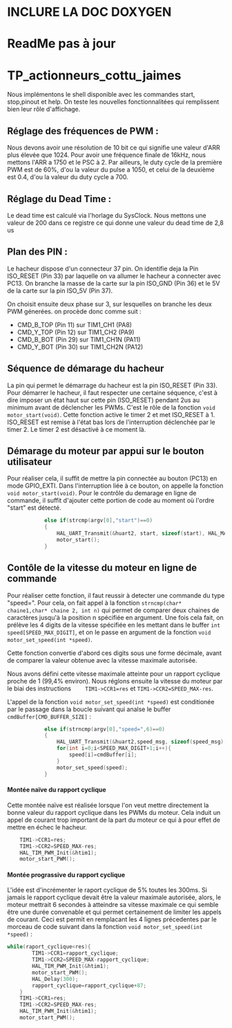 # INCLURE LA DOC DOXYGEN
# ReadMe pas à jour
# TP_actionneurs_cottu_jaimes
 
Nous implémentons le shell disponible avec les commandes start, stop,pinout et help. On teste les nouvelles fonctionnalitées qui remplissent bien leur rôle d'affichage.

## Réglage des fréquences de PWM : 

Nous devons avoir une résolution de 10 bit ce qui signifie une valeur d'ARR plus élevée que 1024. Pour avoir une fréquence finale de 16kHz, nous mettons l'ARR a 1750 et le PSC à 2. Par ailleurs, le duty cycle de la première PWM est de 60%, d'ou la valeur du pulse a 1050, et celui de la deuxième est 0.4, d'ou la valeur du duty cycle a 700.

## Réglage du Dead Time : 

Le dead time est calculé via l'horlage du SysClock. Nous mettons une valeur de 200 dans ce registre ce qui donne une valeur du dead time de 2,8 us

## Plan des PIN :

Le hacheur dispose d'un connecteur 37 pin. On identifie deja la Pin ISO_RESET (Pin 33) par laquelle on va allumer le hacheur a connecter avec PC13. On branche la masse de la carte sur la pin ISO_GND (Pin 36) et le 5V de la carte sur la pin ISO_5V (Pin 37).

On choisit ensuite deux phase sur 3, sur lesquelles on branche les deux PWM génerées. on procède donc comme suit :
- CMD_B_TOP (Pin 11) sur TIM1_CH1 (PA8)
- CMD_Y_TOP (Pin 12) sur TIM1_CH2 (PA9)
- CMD_B_BOT (Pin 29) sur TIM1_CH1N (PA11)
- CMD_Y_BOT (Pin 30) sur TIM1_CH2N (PA12)

## Séquence de démarage du hacheur

La pin qui permet le démarrage du hacheur est la pin ISO_RESET (Pin 33). Pour démarrer le hacheur, il faut respecter une certaine séquence, c'est à dire imposer un état haut sur cette pin (ISO_RESET) pendant 2us au minimum avant de déclencher les PWMs. C'est le rôle de la fonction `void motor_start(void)`. Cette fonction active le timer 2 et met ISO_RESET à 1. ISO_RESET est remise à l'état bas lors de l'interruption déclenchée par le timer 2. Le timer 2 est désactivé à ce moment là. 

## Démarage du moteur par appui sur le bouton utilisateur

Pour réaliser cela, il suffit de mettre la pin connectée au bouton (PC13) en mode GPIO_EXTI. Dans l'interruption liée à ce bouton, on appelle la fonction `void motor_start(void)`. Pour le contrôle du demarage en ligne de commande, il suffit d'ajouter cette portion de code au moment où l'ordre "start" est détecté.
```C
			else if(strcmp(argv[0],"start")==0)
			{
				HAL_UART_Transmit(&huart2, start, sizeof(start), HAL_MAX_DELAY);
				motor_start();
			}
```

## Contôle de la vitesse du moteur en ligne de commande

Pour réaliser cette fonction, il faut reussir à detecter une commande du type "speed=". Pour cela, on fait appel à la fonction `strncmp(char* chaine1,char* chaine 2, int n)` qui permet de comparer deux chaines de caractères jusqu'à la position n spécifiée en argument. Une fois cela fait, on prélève les 4 digits de la vitesse spécifiée en les mettant dans le buffer `int speed[SPEED_MAX_DIGIT]`, et on le passe en argument de la fonction `void motor_set_speed(int *speed)`. 

Cette fonction convertie d'abord ces digits sous une forme décimale, avant de comparer la valeur obtenue avec la vitesse maximale autorisée. 

Nous avons défini cette vitesse maximale atteinte pour un rapport cyclique proche de 1 (99,4% environ). Nous réglons ensuite la vitesse du moteur par le biai des instructions `	TIM1->CCR1=res` et `TIM1->CCR2=SPEED_MAX-res`.

L'appel de la fonction `void motor_set_speed(int *speed)` est conditionée par le passage dans la boucle suivant qui analse le buffer `cmdBuffer[CMD_BUFFER_SIZE]` : 
```C
			else if(strncmp(argv[0],"speed=",6)==0)
			{
				HAL_UART_Transmit(&huart2,speed_msg, sizeof(speed_msg), HAL_MAX_DELAY);
				for(int i=0;i<SPEED_MAX_DIGIT+1;i++){
					speed[i]=cmdBuffer[i];
				}
				motor_set_speed(speed);
			}
```
#### Montée naïve du rapport cyclique
Cette montée naïve est réalisée lorsque l'on veut mettre directement la bonne valeur du rapport cyclique dans les PWMs du moteur. Cela induit un appel de courant trop important de la part du moteur ce qui à pour effet de mettre en échec le hacheur. 
```C
	TIM1->CCR1=res;
	TIM1->CCR2=SPEED_MAX-res;
	HAL_TIM_PWM_Init(&htim1);
	motor_start_PWM();
```

#### Montée prograssive du rapport cyclique

L'idée est d'incrémenter le raport cyclique de 5% toutes les 300ms. Si jamais le rapport cyclique devait être la valeur maximale autorisée, alors, le moteur mettrait 6 secondes à atteindre sa vitesse maximale ce qui semble être une durée convenable et qui permet certainement de limiter les appels de courant. Ceci est permit en remplacant les 4 lignes précedentes par le morceau de code suivant dans la fonction `void motor_set_speed(int *speed)` :
```C
while(raport_cyclique<res){
		TIM1->CCR1=rapport_cyclique;
		TIM1->CCR2=SPEED_MAX-rapport_cyclique;
		HAL_TIM_PWM_Init(&htim1);
		motor_start_PWM();
		HAL_Delay(300);
		rapport_cyclique=rapport_cyclique+87;
	}
	TIM1->CCR1=res;
	TIM1->CCR2=SPEED_MAX-res;
	HAL_TIM_PWM_Init(&htim1);
	motor_start_PWM();
```

